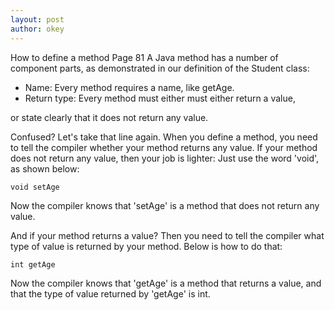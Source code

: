 ```yaml
---
layout: post
author: okey
---
```


How to define a method Page 81
A Java method has a number of component parts, as demonstrated in our definition of the Student class:
- Name: Every method requires a name, like getAge.
- Return type: Every method must either must either return a value, 

or state clearly that it does not return any value.

Confused? Let's take that line again. 
When you define a method, you need to tell the compiler whether 
your method returns any value. If your method does not return any value, then your job is lighter: 
Just use the word 'void', as shown below:

```
void setAge

```

Now the compiler knows that 'setAge' is a method that does not return any value.

And if your method returns a value? Then you need to tell the compiler what type of value is 
returned by your method. Below is how to do that:

```
int getAge

```

Now the compiler knows that 'getAge' is a method that returns a value, and that the type of value returned by 'getAge' is int.
